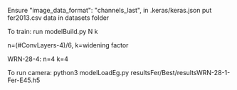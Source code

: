 Ensure "image_data_format": "channels_last", in .keras/keras.json
put fer2013.csv data in datasets folder

To train: run modelBuild.py N k

n=(#ConvLayers-4)/6, k=widening factor

WRN-28-4: n=4 k=4

To run camera: python3 modelLoadEg.py resultsFer/Best/resultsWRN-28-1-Fer-E45.h5
